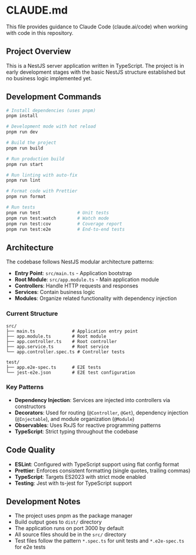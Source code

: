 # CLAUDE.md

This file provides guidance to Claude Code (claude.ai/code) when working with code in this repository.

## Project Overview

This is a NestJS server application written in TypeScript. The project is in early development stages with the basic NestJS structure established but no business logic implemented yet.

## Development Commands

```bash
# Install dependencies (uses pnpm)
pnpm install

# Development mode with hot reload
pnpm run dev

# Build the project
pnpm run build

# Run production build
pnpm run start

# Run linting with auto-fix
pnpm run lint

# Format code with Prettier
pnpm run format

# Run tests
pnpm run test              # Unit tests
pnpm run test:watch        # Watch mode
pnpm run test:cov          # Coverage report
pnpm run test:e2e          # End-to-end tests
```

## Architecture

The codebase follows NestJS modular architecture patterns:

- **Entry Point**: `src/main.ts` - Application bootstrap
- **Root Module**: `src/app.module.ts` - Main application module
- **Controllers**: Handle HTTP requests and responses
- **Services**: Contain business logic
- **Modules**: Organize related functionality with dependency injection

### Current Structure
```
src/
├── main.ts              # Application entry point
├── app.module.ts        # Root module
├── app.controller.ts    # Root controller
├── app.service.ts       # Root service
└── app.controller.spec.ts # Controller tests

test/
├── app.e2e-spec.ts      # E2E tests
└── jest-e2e.json        # E2E test configuration
```

### Key Patterns
- **Dependency Injection**: Services are injected into controllers via constructors
- **Decorators**: Used for routing (`@Controller`, `@Get`), dependency injection (`@Injectable`), and module organization (`@Module`)
- **Observables**: Uses RxJS for reactive programming patterns
- **TypeScript**: Strict typing throughout the codebase

## Code Quality

- **ESLint**: Configured with TypeScript support using flat config format
- **Prettier**: Enforces consistent formatting (single quotes, trailing commas)
- **TypeScript**: Targets ES2023 with strict mode enabled
- **Testing**: Jest with ts-jest for TypeScript support

## Development Notes

- The project uses pnpm as the package manager
- Build output goes to `dist/` directory
- The application runs on port 3000 by default
- All source files should be in the `src/` directory
- Test files follow the pattern `*.spec.ts` for unit tests and `*.e2e-spec.ts` for e2e tests